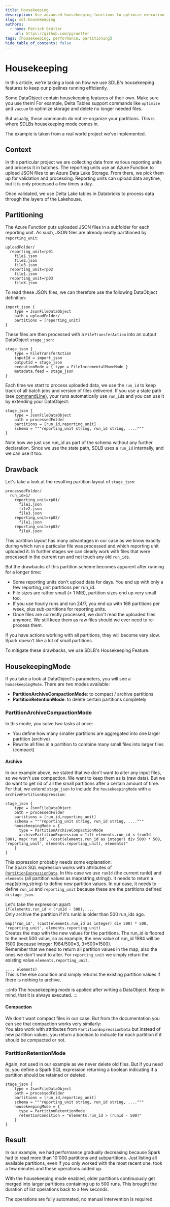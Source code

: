 ```yaml
---
title: Housekeeping
description: Use advanced housekeeping functions to optimize execution
slug: sdl-housekeeping
authors:
  - name: Patrick Grütter
    url: https://github.com/pgruetter
tags: [housekeeping, performance, partitioning]
hide_table_of_contents: false
---
```


# Housekeeping
In this article, we're taking a look on how we use SDLB's housekeeping features to keep our pipelines running efficiently.

Some DataObject contain housekeeping features of their own. 
Make sure you use them!
For example, Delta Tables support commands like `optimize` and `vacuum` to optimize storage and delete no longer needed files.

But usually, those commands do not re-organize your partitions. 
This is where SDLBs housekeeping mode comes in.

The example is taken from a real world project we've implemented.

## Context
In this particular project we are collecting data from various reporting units and process it in batches.
The reporting units use an Azure Function to upload JSON files to an Azure Data Lake Storage. 
From there, we pick them up for validation and processing. 
Reporting units can upload data anytime, but it is only processed a few times a day.

Once validated, we use Delta Lake tables in Databricks to process data through the layers of the Lakehouse.

## Partitioning
The Azure Function puts uploaded JSON files in a subfolder for each reporting unit. 
As such, JSON files are already neatly partitioned by `reporting_unit`:
```
uploadFolder/
  reporting_unit=rp01
    file1.json
    file2.json
    file3.json
  reporting_unit=rp02
    file1.json
  reporting_unit=rp03
    fileX.json
```

To read these JSON files, we can therefore use the following DataObject definition:
```
import_json {
    type = JsonFileDataObject
    path = uploadFolder/
    partitions = [reporting_unit]    
}
```

These files are then processed with a `FileTransferAction` into an output DataObject `stage_json`: 
```
stage_json {
    type = FileTransferAction
    inputId = import_json
    outputId = stage_json
    executionMode = { type = FileIncrementalMoveMode }
    metadata.feed = stage_json
}
```

Each time we start to process uploaded data, we use the `run_id` to keep track of all batch jobs and version of files delivered.
If you use a state path (see [commandLine](../../docs/reference/commandLine)), 
your runs automatically use `run_id`s and you can use it by extending your DataObject:

```
stage_json {
    type = JsonFileDataObject
    path = processedFolder
    partitions = [run_id,reporting_unit]
    schema = """reporting_unit string, run_id string, ...."""
}
```
Note how we just use run_id as part of the schema without any further declaration.
Since we use the state path, SDLB uses a `run_id` internally, and we can use it too.

## Drawback
Let's take a look at the resulting partition layout of `stage_json`:
```
processedFolder/
  run_id=1/
    reporting_unit=rp01/
      file1.json
      file2.json
      file3.json
    reporting_unit=rp02/
      file1.json
    reporting_unit=rp03/
      fileX.json
```
This partition layout has many advantages in our case as we know exactly 
during which run a particular file was processed and which reporting unit uploaded it.
In further stages we can clearly work with files that were processed in the current run and not touch any old `run_id`s. 

But the drawbacks of this partition scheme becomes apparent after running for a longer time:
  - Some reporting units don't upload data for days. You end up with only a few reporting_unit partitions per run_id.
  - File sizes are rather small (< 1 MiB), partition sizes end up very small too.
  - If you use hourly runs and run 24/7, you end up with 168 partitions per week, plus sub-partitions for reporting units.
  - Once files are correctly processed, we don't read the uploaded files anymore. 
    We still keep them as raw files should we ever need to re-process them.

If you have actions working with all partitions, they will become very slow.
Spark doesn't like a lot of small partitions.

To mitigate these drawbacks, we use SDLB's Housekeeping Feature.

## HousekeepingMode
If you take a look at DataObject's parameters, you will see a `housekeepingMode`. 
There are two modes available:
  - **PartitionArchiveCompactionMode**: to compact / archive partitions  
  - **PartitionRetentionMode**: to delete certain partitions completely

### PartitionArchiveCompactionMode
In this mode, you solve two tasks at once:
  - You define how many smaller partitions are aggregated into one larger partition (archive)
  - Rewrite all files in a partition to combine many small files into larger files (compact)


#### Archive
In our example above, we stated that we don't want to alter any input files, so we won't use compaction.
We want to keep them as is (raw data). 
But we do want to get rid of all the small partitions after a certain amount of time. 
For that, we extend `stage_json` to include the `housekeepingMode` with a `archivePartitionExpression`:

```
stage_json {
    type = JsonFileDataObject
    path = processedFolder
    partitions = [run_id,reporting_unit]
    schema = """reporting_unit string, run_id string, ...."""
    housekeepingMode = {
      type = PartitionArchiveCompactionMode
      archivePartitionExpression = "if( elements.run_id < (runId - 500), map('run_id', (cast(elements.run_id as integer) div 500) * 500, 'reporting_unit', elements.reporting_unit), elements)"
    }
}
```

This expression probably needs some explanation:  
The Spark SQL expression works with attributes of [`PartitionExpressionData`](https://github.com/smart-data-lake/smart-data-lake/blob/master-spark3/sdl-core/src/main/scala/io/smartdatalake/workflow/dataobject/HousekeepingMode.scala#L136).
In this case we use `runId` (the current runId) and `elements` (all partition values as map(string,string)).
It needs to return a map(string,string) to define new partition values. 
In our case, it needs to define `run_id` and `reporting_unit` because these are the partitions defined in `stage_json`.

Let's take the expression apart:  
`if(elements.run_id < (runId - 500), ...`  
Only archive the partition if it's runId is older than 500 run_ids ago. 

`map('run_id', (cast(elements.run_id as integer) div 500) * 500, 'reporting_unit', elements.reporting_unit)`  
Creates the map with the new values for the partitions. 
The run_id is floored to the next 500 value, so as example, the new value of run_id 1984 will be 1500 (because integer 1984/500=3, 3*500=1500).  
Remember that we need to return all partition values in the map, also the ones we don't want to alter.
For `reporting_unit` we simply return the existing value `elements.reporting_unit`.

`..., elements)`  
This is the else condition and simply returns the existing partition values if there is nothing to archive.

:::info
The housekeeping mode is applied after writing a DataObject.
Keep in mind, that it is always executed.
:::

#### Compaction
We don't want compact files in our case. 
But from the documentation you can see that compaction works very similarly:  
You also work with attributes from `PartitionExpressionData` but instead of new partition values, 
you return a boolean to indicate for each partition if it should be compacted or not. 

### PartitionRetentionMode
Again, not used in our example as we never delete old files.
But if you need to, you define a Spark SQL expression returning a boolean indicating if a partition should be retained or deleted.

```
stage_json {
    type = JsonFileDataObject
    path = processedFolder
    partitions = [run_id,reporting_unit]
    schema = """reporting_unit string, run_id string, ...."""
    housekeepingMode = {
      type = PartitionRetentionMode
      retentionCondition = "elements.run_id > (runId - 500)"
    }
}
```

## Result
In our example, we had performance gradually decreasing because Spark had to read more than 10'000 partitions and subpartitions.
Just listing all available partitions, even if you only worked with the most recent one, took a few minutes and these operations added up.

With the housekeeping mode enabled, older partitions continuously get merged into larger partitions containing up to 500 runs. 
This brought the duration of list operations back to a few seconds.

The operations are fully automated, no manual intervention is required.